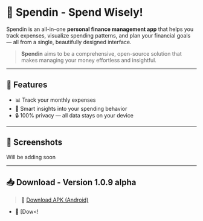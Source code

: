 # 💸 Spendin - Spend Wisely!

Spendin is an all-in-one **personal finance management app** that helps you track expenses, visualize spending patterns, and plan your financial goals — all from a single, beautifully designed interface.

> **Spendin** aims to be a comprehensive, open-source solution that makes managing your money effortless and insightful.

---

## 🚀 Features

- 📊 Track your monthly expenses
- 🧠 Smart insights into your spending behavior
- 🔒 100% privacy — all data stays on your device

---

## 📱 Screenshots

Will be adding soon

---

## 📥 Download - Version 1.0.9 alpha

> 🔗 [Download APK (Android)](https://github.com/vivekx01/spendin/releases/download/1.0.9/Spendin-1.0.9-alpha.apk)

- 🔗 [Dow<!
